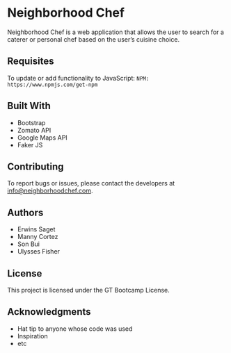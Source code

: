 # Neighborhood Chef

Neighborhood Chef is a web application that allows the user to search for a caterer or personal chef based on the user’s cuisine choice.

## Requisites

To update or add functionality to JavaScript:
```NPM: https://www.npmjs.com/get-npm```
## Built With

*  Bootstrap
*  Zomato API
*  Google Maps API
*  Faker JS

## Contributing

To report bugs or issues, please contact the developers at info@neighborhoodchef.com.

## Authors
*  Erwins Saget
*  Manny Cortez
*  Son Bui
*  Ulysses Fisher

## License

This project is licensed under the GT Bootcamp License.

## Acknowledgments

*  Hat tip to anyone whose code was used
*  Inspiration
*  etc
